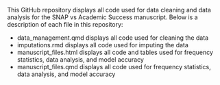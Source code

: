 This GitHub repository displays all code used for data cleaning and data analysis for the SNAP vs Academic Success manuscript. Below is a description of each file in this repository:

- data_management.qmd displays all code used for cleaning the data
- imputations.rmd displays all code used for imputing the data
- manuscript_files.html displays all code and tables used for frequency statistics, data analysis, and model accuracy
- manuscript_files.qmd displays all code used for frequency statistics, data analysis, and model accuracy

